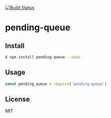 [![Build Status](https://travis-ci.org/kaelzhang/node-pending-queue.svg?branch=master)](https://travis-ci.org/kaelzhang/node-pending-queue)
<!-- optional appveyor tst
[![Windows Build Status](https://ci.appveyor.com/api/projects/status/github/kaelzhang/node-pending-queue?branch=master&svg=true)](https://ci.appveyor.com/project/kaelzhang/node-pending-queue)
-->
<!-- optional npm version
[![NPM version](https://badge.fury.io/js/pending-queue.svg)](http://badge.fury.io/js/pending-queue)
-->
<!-- optional npm downloads
[![npm module downloads per month](http://img.shields.io/npm/dm/pending-queue.svg)](https://www.npmjs.org/package/pending-queue)
-->
<!-- optional dependency status
[![Dependency Status](https://david-dm.org/kaelzhang/node-pending-queue.svg)](https://david-dm.org/kaelzhang/node-pending-queue)
-->

# pending-queue

<!-- description -->

## Install

```sh
$ npm install pending-queue --save
```

## Usage

```js
const pending_queue = require('pending-queue')
```

## License

MIT
